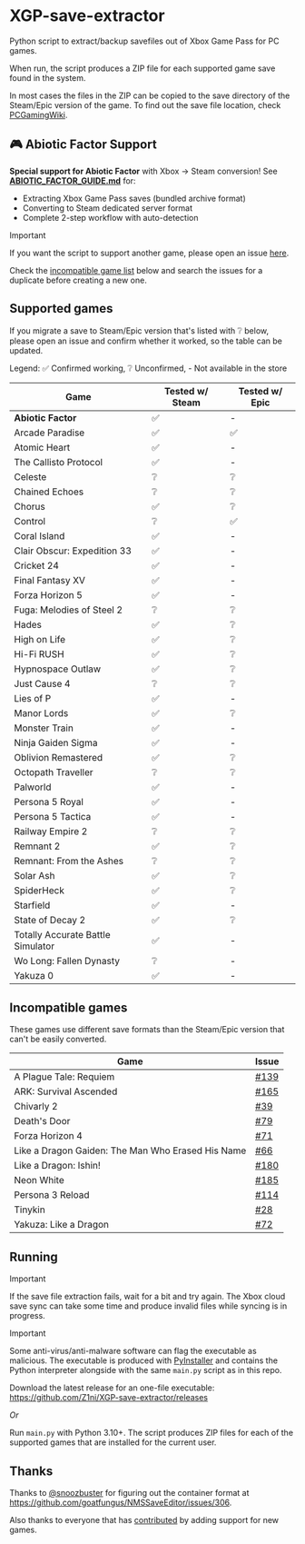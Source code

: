 # XGP-save-extractor
Python script to extract/backup savefiles out of Xbox Game Pass for PC games.

When run, the script produces a ZIP file for each supported game save found in the system.

In most cases the files in the ZIP can be copied to the save directory of the Steam/Epic version of the game. To find out the save file location, check [PCGamingWiki](https://www.pcgamingwiki.com/).

## 🎮 Abiotic Factor Support

**Special support for Abiotic Factor** with Xbox → Steam conversion! See **[ABIOTIC_FACTOR_GUIDE.md](ABIOTIC_FACTOR_GUIDE.md)** for:
- Extracting Xbox Game Pass saves (bundled archive format)
- Converting to Steam dedicated server format
- Complete 2-step workflow with auto-detection

> [!IMPORTANT]
> If you want the script to support another game, please open an issue [here](https://github.com/Z1ni/XGP-save-extractor/issues/new/choose).
>
> Check the [incompatible game list](#incompatible-games) below and search the issues for a duplicate before creating a new one.

## Supported games
If you migrate a save to Steam/Epic version that's listed with ❔ below, please open an issue and confirm whether it worked, so the table can be updated.

Legend: ✅ Confirmed working, ❔ Unconfirmed, - Not available in the store

| Game | Tested w/ Steam | Tested w/ Epic |
|-|-|-|
| **Abiotic Factor** | ✅ | - |
| Arcade Paradise | ✅ | ✅ |
| Atomic Heart | ✅ | - |
| The Callisto Protocol | ✅ | - |
| Celeste | ❔ | ❔ |
| Chained Echoes | ❔ | ❔ |
| Chorus | ✅ | ❔ |
| Control | ❔ | ✅ |
| Coral Island | ✅ | - |
| Clair Obscur: Expedition 33 | ✅ | - |
| Cricket 24 | ✅ | - |
| Final Fantasy XV | ✅ | - |
| Forza Horizon 5 | ✅ | - |
| Fuga: Melodies of Steel 2 | ❔ | ❔ |
| Hades | ✅ | ❔ |
| High on Life | ✅ | ❔ |
| Hi-Fi RUSH | ✅ | ❔ |
| Hypnospace Outlaw | ✅ | ❔ |
| Just Cause 4 | ❔ | ❔ |
| Lies of P | ✅ | - |
| Manor Lords | ✅ | ❔ |
| Monster Train | ✅ | - |
| Ninja Gaiden Sigma | ✅ | - |
| Oblivion Remastered | ✅ | ❔ |
| Octopath Traveller | ❔ | ❔ |
| Palworld | ✅ | - |
| Persona 5 Royal | ✅ | - |
| Persona 5 Tactica | ✅ | - |
| Railway Empire 2 | ❔ | ❔ |
| Remnant 2 | ✅ | ❔ |
| Remnant: From the Ashes | ❔ | ❔ |
| Solar Ash | ✅ | ❔ |
| SpiderHeck | ✅ | ❔ |
| Starfield | ✅ | - |
| State of Decay 2 | ✅ | ❔ |
| Totally Accurate Battle Simulator | ✅ | - |
| Wo Long: Fallen Dynasty | ❔ | - |
| Yakuza 0 | ✅ | - |

## Incompatible games
These games use different save formats than the Steam/Epic version that can't be easily converted.

| Game | Issue |
|-|-|
| A Plague Tale: Requiem | [#139](https://github.com/Z1ni/XGP-save-extractor/issues/139) |
| ARK: Survival Ascended | [#165](https://github.com/Z1ni/XGP-save-extractor/issues/165) |
| Chivarly 2 | [#39](https://github.com/Z1ni/XGP-save-extractor/issues/39) |
| Death's Door | [#79](https://github.com/Z1ni/XGP-save-extractor/issues/79) |
| Forza Horizon 4 | [#71](https://github.com/Z1ni/XGP-save-extractor/issues/71) |
| Like a Dragon Gaiden: The Man Who Erased His Name | [#66](https://github.com/Z1ni/XGP-save-extractor/issues/66) |
| Like a Dragon: Ishin! | [#180](https://github.com/Z1ni/XGP-save-extractor/issues/180) |
| Neon White | [#185](https://github.com/Z1ni/XGP-save-extractor/issues/185) |
| Persona 3 Reload | [#114](https://github.com/Z1ni/XGP-save-extractor/issues/114) |
| Tinykin | [#28](https://github.com/Z1ni/XGP-save-extractor/issues/28) |
| Yakuza: Like a Dragon | [#72](https://github.com/Z1ni/XGP-save-extractor/issues/72) |

## Running
> [!IMPORTANT]
> If the save file extraction fails, wait for a bit and try again. The Xbox cloud save sync can take some time and produce invalid files while syncing is in progress.

> [!IMPORTANT]
> Some anti-virus/anti-malware software can flag the executable as malicious. The executable is produced with [PyInstaller](https://pyinstaller.org/) and contains the Python interpreter alongside with the same `main.py` script as in this repo.

Download the latest release for an one-file executable: https://github.com/Z1ni/XGP-save-extractor/releases

*Or*

Run `main.py` with Python 3.10+. The script produces ZIP files for each of the supported games that are installed for the current user.

## Thanks
Thanks to [@snoozbuster](https://github.com/snoozbuster) for figuring out the container format at https://github.com/goatfungus/NMSSaveEditor/issues/306.

Also thanks to everyone that has [contributed](https://github.com/Z1ni/XGP-save-extractor/graphs/contributors) by adding support for new games.

